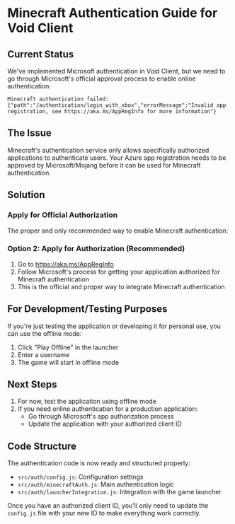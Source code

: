 # Minecraft Authentication Guide for Void Client

## Current Status

We've implemented Microsoft authentication in Void Client, but we need to go through Microsoft's official approval process to enable online authentication:

```
Minecraft authentication failed: {"path":"/authentication/login_with_xbox","errorMessage":"Invalid app registration, see https://aka.ms/AppRegInfo for more information"}
```

## The Issue

Minecraft's authentication service only allows specifically authorized applications to authenticate users. Your Azure app registration needs to be approved by Microsoft/Mojang before it can be used for Minecraft authentication.

## Solution

### Apply for Official Authorization

The proper and only recommended way to enable Minecraft authentication:

### Option 2: Apply for Authorization (Recommended)

1. Go to https://aka.ms/AppRegInfo 
2. Follow Microsoft's process for getting your application authorized for Minecraft authentication
3. This is the official and proper way to integrate Minecraft authentication

## For Development/Testing Purposes

If you're just testing the application or developing it for personal use, you can use the offline mode:

1. Click "Play Offline" in the launcher
2. Enter a username
3. The game will start in offline mode

## Next Steps

1. For now, test the application using offline mode
2. If you need online authentication for a production application:
   - Go through Microsoft's app authorization process
   - Update the application with your authorized client ID

## Code Structure

The authentication code is now ready and structured properly:
- `src/auth/config.js`: Configuration settings
- `src/auth/minecraftAuth.js`: Main authentication logic
- `src/auth/launcherIntegration.js`: Integration with the game launcher

Once you have an authorized client ID, you'll only need to update the `config.js` file with your new ID to make everything work correctly.
